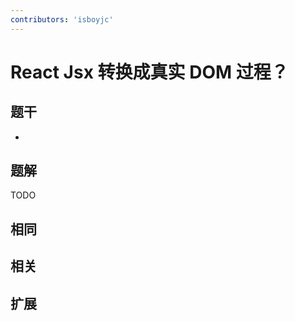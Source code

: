 ```yaml
---
contributors: 'isboyjc'
---
```


# React Jsx 转换成真实 DOM 过程？


## 题干

- 



## 题解

<!-- ::: details 点我查看题解 -->

  TODO

<!-- ::: -->



## 相同


## 相关


## 扩展

